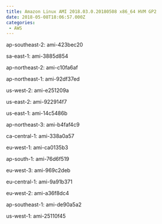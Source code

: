 ```yaml
---
title: Amazon Linux AMI 2018.03.0.20180508 x86_64 HVM GP2
date: 2018-05-08T18:06:57.000Z
categories:
 - AWS
---
```


ap-southeast-2: ami-423bec20

sa-east-1: ami-3885d854

ap-northeast-2: ami-c10fa6af

ap-northeast-1: ami-92df37ed

us-west-2: ami-e251209a

us-east-2: ami-922914f7

us-east-1: ami-14c5486b

ap-northeast-3: ami-b4faf4c9

ca-central-1: ami-338a0a57

eu-west-1: ami-ca0135b3

ap-south-1: ami-76d6f519

eu-west-3: ami-969c2deb

eu-central-1: ami-9a91b371

eu-west-2: ami-a36f8dc4

ap-southeast-1: ami-de90a5a2

us-west-1: ami-25110f45

